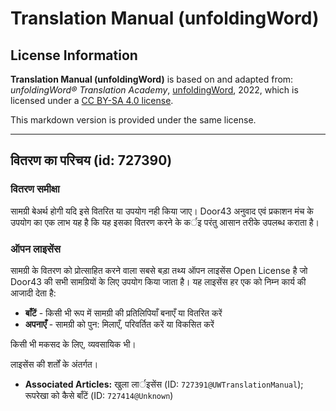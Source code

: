 # Translation Manual (unfoldingWord)

## License Information

**Translation Manual (unfoldingWord)** is based on and adapted from: _unfoldingWord® Translation Academy_, [unfoldingWord](https://unfoldingword.org/utw), 2022, which is licensed under a [CC BY-SA 4.0 license](https://creativecommons.org/licenses/by-sa/4.0/legalcode.en).

This markdown version is provided under the same license.



--------------------------------

## वितरण का परिचय (id: 727390)

### वितरण समीक्षा

सामग्री बेअर्थ होगी यदि इसे वितरित या उपयोग नही किया जाए। Door43 अनुवाद एवं प्रकाशन मंच के उपयोग का एक लाभ यह है कि यह इसका वितरण करने के कर्इ परंतु आसान तरीके उपलब्ध कराता है।

### ऑपन लाइसेंस

सामग्री के वितरण को प्रोत्साहित करने वाला सबसे बड़ा तथ्य ऑपन लाइसेंस Open License है जो Door43 की सभी सामग्रियों के लिए उपयोग किया जाता है। यह लाइसेंस हर एक को निम्न कार्य की आजादी देता है:

* **बाँटें** \- किसी भी रूप में सामग्री की प्रतिलिपियाँ बनाएँ या वितरित करें
* **अपनाएँ** \- सामग्री को पुन: मिलाएँ, परिवर्तित करें या विकसित करें

किसी भी मकसद के लिए, व्यवसायिक भी।

लाइसेंस की शर्तों के अंतर्गत।

* **Associated Articles:** खुला लार्इसेंस (ID: `727391@UWTranslationManual`); रूपरेखा को कैसे बाँटें (ID: `727414@Unknown`)

